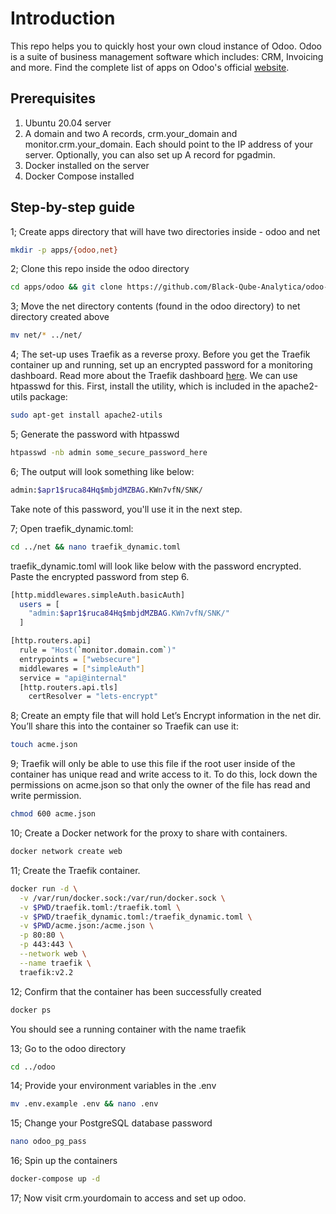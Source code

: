 # Introduction

This repo helps you to quickly host your own cloud instance of Odoo. Odoo is a suite of business management software which includes: CRM, Invoicing and more. Find the complete list of apps on Odoo's official [website](https://www.odoo.com/).

## Prerequisites

1. Ubuntu 20.04 server
2. A domain and two A records, crm.your_domain and monitor.crm.your_domain. Each should point to the IP address of your server. Optionally, you can also set up A record for pgadmin.
3. Docker installed on the server
4. Docker Compose installed

## Step-by-step guide

1; Create apps directory that will have two directories inside - odoo and net

```bash
mkdir -p apps/{odoo,net}
```

2; Clone this repo inside the odoo directory

```bash
cd apps/odoo && git clone https://github.com/Black-Qube-Analytica/odoo-docker-traefik.git .
```

3; Move the net directory contents (found in the odoo directory) to net directory created above

```bash
mv net/* ../net/
```

4; The set-up uses Traefik as a reverse proxy. Before you get the Traefik container up and running, set up an encrypted password for a monitoring dashboard. Read more about the Traefik dashboard [here](https://doc.traefik.io/traefik/operations/dashboard/). We can use htpasswd for this. First, install the utility, which is included in the apache2-utils package:

```bash
sudo apt-get install apache2-utils
```

5; Generate the password with htpasswd

```bash
htpasswd -nb admin some_secure_password_here
```

6; The output will look something like below:

```bash
admin:$apr1$ruca84Hq$mbjdMZBAG.KWn7vfN/SNK/
```

Take note of this password, you'll use it in the next step.

7; Open traefik_dynamic.toml:

```bash
cd ../net && nano traefik_dynamic.toml
```

traefik_dynamic.toml will look like below with the password encrypted. Paste the encrypted password from step 6.

```bash
[http.middlewares.simpleAuth.basicAuth]
  users = [
    "admin:$apr1$ruca84Hq$mbjdMZBAG.KWn7vfN/SNK/"
  ]

[http.routers.api]
  rule = "Host(`monitor.domain.com`)"
  entrypoints = ["websecure"]
  middlewares = ["simpleAuth"]
  service = "api@internal"
  [http.routers.api.tls]
    certResolver = "lets-encrypt"
```

8; Create an empty file that will hold Let’s Encrypt information in the net dir. You’ll share this into the container so Traefik can use it:

```bash
touch acme.json
```

9; Traefik will only be able to use this file if the root user inside of the container has unique read and write access to it. To do this, lock down the permissions on acme.json so that only the owner of the file has read and write permission.

```bash
chmod 600 acme.json
```

10; Create a Docker network for the proxy to share with containers.

```bash
docker network create web
```

11; Create the Traefik container.

```bash
docker run -d \
  -v /var/run/docker.sock:/var/run/docker.sock \
  -v $PWD/traefik.toml:/traefik.toml \
  -v $PWD/traefik_dynamic.toml:/traefik_dynamic.toml \
  -v $PWD/acme.json:/acme.json \
  -p 80:80 \
  -p 443:443 \
  --network web \
  --name traefik \
  traefik:v2.2
```

12; Confirm that the container has been successfully created

```bash
docker ps
```

You should see a running container with the name traefik

13; Go to the odoo directory

```bash
cd ../odoo
```

14; Provide your environment variables in the .env

```bash
mv .env.example .env && nano .env
```

15; Change your PostgreSQL database password

```bash
nano odoo_pg_pass
```

16; Spin up the containers

```bash
docker-compose up -d
```

17; Now visit crm.yourdomain to access and set up odoo.
